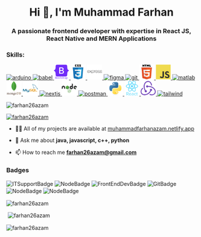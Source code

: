 
<h1 align="center">Hi 👋, I'm Muhammad Farhan</h1>
<h3 align="center">A passionate frontend developer with expertise in React JS, React Native and MERN Applications</h3>

<h3 align="left">Skills:</h3>
<p align="left"> 
<a href="https://www.arduino.cc/" target="_blank" rel="noreferrer"> <img src="https://cdn.worldvectorlogo.com/logos/arduino-1.svg" alt="arduino" width="40" height="40"/> </a>
 <a href="https://babeljs.io/" target="_blank" rel="noreferrer"> <img src="https://www.vectorlogo.zone/logos/babeljs/babeljs-icon.svg" alt="babel" width="40" height="40"/> </a>
  <a href="https://getbootstrap.com" target="_blank" rel="noreferrer"> <img src="https://raw.githubusercontent.com/devicons/devicon/master/icons/bootstrap/bootstrap-plain-wordmark.svg" alt="bootstrap" width="40" height="40"/> </a> 
  <a href="https://www.w3schools.com/css/" target="_blank" rel="noreferrer"> <img src="https://raw.githubusercontent.com/devicons/devicon/master/icons/css3/css3-original-wordmark.svg" alt="css3" width="40" height="40"/> </a> 
  <a href="https://expressjs.com" target="_blank" rel="noreferrer"> <img src="https://raw.githubusercontent.com/devicons/devicon/master/icons/express/express-original-wordmark.svg" alt="express" width="40" height="40"/> </a> 
  <a href="https://www.figma.com/" target="_blank" rel="noreferrer"> <img src="https://www.vectorlogo.zone/logos/figma/figma-icon.svg" alt="figma" width="40" height="40"/> </a> 
  <a href="https://git-scm.com/" target="_blank" rel="noreferrer"> <img src="https://www.vectorlogo.zone/logos/git-scm/git-scm-icon.svg" alt="git" width="40" height="40"/> </a> 
  <a href="https://www.w3.org/html/" target="_blank" rel="noreferrer"> <img src="https://raw.githubusercontent.com/devicons/devicon/master/icons/html5/html5-original-wordmark.svg" alt="html5" width="40" height="40"/> </a> 
  <a href="https://developer.mozilla.org/en-US/docs/Web/JavaScript" target="_blank" rel="noreferrer"> <img src="https://raw.githubusercontent.com/devicons/devicon/master/icons/javascript/javascript-original.svg" alt="javascript" width="40" height="40"/> </a> 
  <a href="https://www.mathworks.com/" target="_blank" rel="noreferrer"> <img src="https://upload.wikimedia.org/wikipedia/commons/2/21/Matlab_Logo.png" alt="matlab" width="40" height="40"/> </a> 
  <a href="https://www.mongodb.com/" target="_blank" rel="noreferrer"> <img src="https://raw.githubusercontent.com/devicons/devicon/master/icons/mongodb/mongodb-original-wordmark.svg" alt="mongodb" width="40" height="40"/> </a> 
  <a href="https://www.mysql.com/" target="_blank" rel="noreferrer"> <img src="https://raw.githubusercontent.com/devicons/devicon/master/icons/mysql/mysql-original-wordmark.svg" alt="mysql" width="40" height="40"/> </a>
   <a href="https://nextjs.org/" target="_blank" rel="noreferrer"> <img src="https://cdn.worldvectorlogo.com/logos/nextjs-2.svg" alt="nextjs" width="40" height="40"/> </a> 
   <a href="https://nodejs.org" target="_blank" rel="noreferrer"> <img src="https://raw.githubusercontent.com/devicons/devicon/master/icons/nodejs/nodejs-original-wordmark.svg" alt="nodejs" width="40" height="40"/> </a> <a href="https://postman.com" target="_blank" rel="noreferrer"> <img src="https://www.vectorlogo.zone/logos/getpostman/getpostman-icon.svg" alt="postman" width="40" height="40"/> </a> <a href="https://www.python.org" target="_blank" rel="noreferrer"> <img src="https://raw.githubusercontent.com/devicons/devicon/master/icons/python/python-original.svg" alt="python" width="40" height="40"/> </a> <a href="https://reactjs.org/" target="_blank" rel="noreferrer"> <img src="https://raw.githubusercontent.com/devicons/devicon/master/icons/react/react-original-wordmark.svg" alt="react" width="40" height="40"/> </a> <a href="https://redux.js.org" target="_blank" rel="noreferrer"> <img src="https://raw.githubusercontent.com/devicons/devicon/master/icons/redux/redux-original.svg" alt="redux" width="40" height="40"/> </a> <a href="https://tailwindcss.com/" target="_blank" rel="noreferrer"> <img src="https://www.vectorlogo.zone/logos/tailwindcss/tailwindcss-icon.svg" alt="tailwind" width="40" height="40"/> </a> </p>

<p align="left"> <img src="https://komarev.com/ghpvc/?username=farhan26azam&label=Profile%20views&color=0e75b6&style=flat" alt="farhan26azam" /> </p>

<p align="left"> <a href="https://github.com/ryo-ma/github-profile-trophy"><img src="https://github-profile-trophy.vercel.app/?username=farhan26azam" alt="farhan26azam" /></a> </p>

- 👨‍💻 All of my projects are available at [muhammadfarhanazam.netlify.app](muhammadfarhanazam.netlify.app)

- 💬 Ask me about **java, javascript, c++, python**

- 📫 How to reach me **farhan26azam@gmail.com**



<h3 align="left">Badges</h3>
<p>
<img align="center" src="https://images.credly.com/size/340x340/images/fb97a12f-c0f1-4f37-9b7d-4a830199fe84/GCC_badge_IT_Support_1000x1000.png" alt="ITSupportBadge" width="120" height="120" />
<img align="center" src="https://images.credly.com/size/340x340/images/482f703c-e221-4667-91e6-4322c3210bc0/image.png" alt="NodeBadge" width="120" height="120" />
<img align="center" src="https://images.credly.com/size/110x110/images/9dcdc294-79a6-47e5-a769-708c29c7c497/image.png" alt="FrontEndDevBadge" width="120" height="120" />
<img align="center" src="https://images.credly.com/size/110x110/images/23859131-d0ff-4f44-900f-bac86165b941/image.png" alt="GitBadge" width="120" height="120" />
<img align="center" src="https://images.credly.com/size/340x340/images/6240e108-1407-4773-8621-cc2e4736d4e6/Web_Development_with_HTML-CSS-JavaScript_Essentials.png" alt="NodeBadge" width="120" height="120" />
<img align="center" src="https://images.credly.com/size/340x340/images/2d178f89-4816-4190-8c4a-3bdbfec9db01/Dev_Skills_Network_-_Cloud_Computing_Core.png" alt="NodeBadge" width="120" height="120" />
  </p>

<p><img align="center" src="https://github-readme-stats.vercel.app/api/top-langs?username=farhan26azam&show_icons=true&locale=en&layout=compact" alt="farhan26azam" /></p>

<p>&nbsp;<img align="center" src="https://github-readme-stats.vercel.app/api?username=farhan26azam&show_icons=true&theme=radical&locale=en&hide_rank=true" alt="farhan26azam" /></p>

<p><img align="center" src="https://github-readme-streak-stats.herokuapp.com/?user=farhan26azam&" alt="farhan26azam" /></p>
